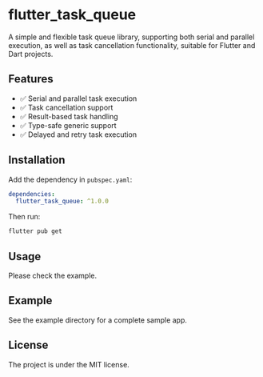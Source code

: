 # flutter_task_queue

A simple and flexible task queue library, supporting both serial and parallel execution, as well as task cancellation functionality, suitable for Flutter and Dart projects.


## Features

- ✅ Serial and parallel task execution
- ✅ Task cancellation support
- ✅ Result-based task handling
- ✅ Type-safe generic support
- ✅ Delayed and retry task execution


## Installation
Add the dependency in `pubspec.yaml`:

```yaml 
dependencies:
  flutter_task_queue: ^1.0.0
```

Then run:
``` bash
flutter pub get
```

## Usage

Please check the example.


## Example

See the example directory for a complete sample app.


## License

The project is under the MIT license.